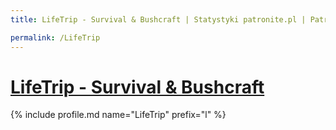 ```yaml
---
title: LifeTrip - Survival & Bushcraft | Statystyki patronite.pl | Patromierz

permalink: /LifeTrip
---
```


# [LifeTrip - Survival & Bushcraft](https://patronite.pl/LifeTrip)

{% include profile.md name="LifeTrip" prefix="l" %}
